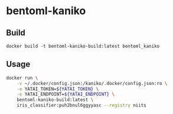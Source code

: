 # bentoml-kaniko

## Build

`docker build -t bentoml-kaniko-build:latest bentoml_kaniko`

## Usage

```bash
docker run \
    -v ~/.docker/config.json:/kaniko/.docker/config.json:ro \
    -e YATAI_TOKEN=${YATAI_TOKEN} \
    -e YATAI_ENDPOINT=${YATAI_ENDPOINT} \
    bentoml-kaniko-build:latest \
    iris_classifier:puh2bnul6ggyyasc --registry niits
```
